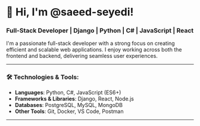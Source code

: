 # 👋 Hi, I'm @saeed-seyedi!

### Full-Stack Developer | Django | Python | C# | JavaScript | React

I'm a passionate full-stack developer with a strong focus on creating efficient and scalable web applications. I enjoy working across both the frontend and backend, delivering seamless user experiences.

---

### 🛠️ Technologies & Tools:
- **Languages**: Python, C#, JavaScript (ES6+)
- **Frameworks & Libraries**: Django, React, Node.js
- **Databases**: PostgreSQL, MySQL, MongoDB
- **Other Tools**: Git, Docker, VS Code, Postman

---


